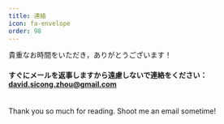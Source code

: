 ```yaml
---
title: 連絡
icon: fa-envelope
order: 98
---
```


貴重なお時間をいただき，ありがとうございます！


#### すぐにメールを返事しますから遠慮しないで連絡をください： <a href="mailto:david.sicong.zhou@gmail.com">david.sicong.zhou@gmail.com</a> ####
<div></div><br>
Thank you so much for reading. Shoot me an email sometime!